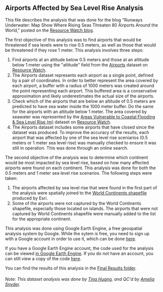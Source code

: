 ## Airports Affected by Sea Level Rise Analysis

This file describes the analysis that was done for the blog "Runways Underwater: Map Show Where Rising Seas Threaten 80 Airports Around the World," posted on the [Resource Watch blog](https://blog.resourcewatch.org/).

The first objective of this analysis was to find airports that would be threatened if sea levels were to rise 0.5 meters, as well as those that would be threatened if they rose 1 meter. This analysis involves three steps:

1) Find airports at an altitude below 0.5 meters and those at an altitude below 1 meter using the "altitude" field from the [Airports](https://resourcewatch.org/data/explore/com002-Airports_replacement) dataset on [Resource Watch](https://resourcewatch.org/).
2) The Airports dataset represents each airport as a single point, defined by a pair of coordinates. In order to better represent the area covered by each airport, a buffer with a radius of 1000 meters was created around the point representing each airport. This buffered area is a conservative approximation and likely underestimates the actual size of the airports.  
3) Check which of the airports that are below an altitude of 0.5 meters are predicted to have sea water inside the 1000 meter buffer. Do the same for the airports with an altitude below 1 meter. The area covered by seawater was represented by the [Areas Vulnerable to Coastal Flooding & Sea Level Rise (m)](https://resourcewatch.org/data/explore/Projected-Sea-Level-Rise) dataset on [Resource Watch](https://resourcewatch.org/).
4) The Airports dataset includes some airports that have closed since the dataset was produced. To improve the accuracy of the results, each airport that was affected by one of the sea level rise sceniarios (0.5 meters or 1 meter sea level rise) was manually checked to ensure it was still in operation. This was done through an online search. 

The second objective of the analysis was to determine which continent would be most impacted by sea level rise, based on how many affected airports were found on each continent. This analysis was done for both the 0.5 meters and 1 meter sea level rise scenarios. The following steps were taken:
1) The airports affected by sea level rise that were found in the first part of the analysis were spatially joined to the [World Continents shapefile](https://www.arcgis.com/home/item.html?id=a3cb207855b348a297ab85261743351d) produced by Esri.   
2) Some of the airports were not captured by the World Continents shapefile, especially those located on islands. The airports that were not captured by World Continents shapefile were manually added to the list for the appropriate continent.

This analysis was done using Google Earth Engine, a free geospatial analysis system by Google. While the sytem is free, you need to sign up with a Google account in order to use it, which can be done [here](https://earthengine.google.com/).

If you have a Google Earth Engine account, the code used for the analysis can be viewed [in Google Earth Engine](https://code.earthengine.google.com/d9c15a9bcd09461d13fe671bc3afff94). If you do not have an account, you can still view a copy of the code [here](https://github.com/resource-watch/blog-analysis/blob/master/blog_021a_airports_sealevel/EarthEnginecode.md).

You can find the results of this analysis in the [Final Results folder](https://github.com/resource-watch/blog-analysis/tree/master/blog_021a_airports_sealevel/Final%20Results).

###### Note: This dataset analysis was done by [Tina Huang](https://www.wri.org/profile/tina-huang), and QC'd by [Amelia Snyder](https://www.wri.org/profile/amelia-snyder).